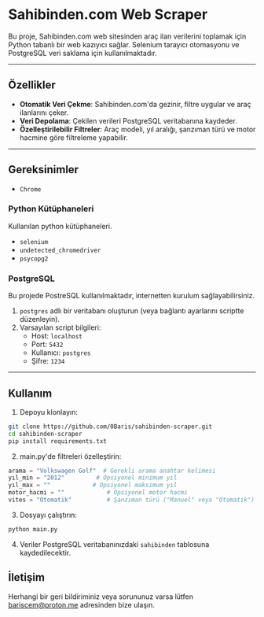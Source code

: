 # Sahibinden.com Web Scraper

Bu proje, Sahibinden.com web sitesinden araç ilan verilerini toplamak için Python tabanlı bir web kazıyıcı sağlar. Selenium tarayıcı otomasyonu ve PostgreSQL veri saklama için kullanılmaktadır.

---

## Özellikler

- **Otomatik Veri Çekme**: Sahibinden.com'da gezinir, filtre uygular ve araç ilanlarını çeker.
- **Veri Depolama**: Çekilen verileri PostgreSQL veritabanına kaydeder.
- **Özelleştirilebilir Filtreler**: Araç modeli, yıl aralığı, şanzıman türü ve motor hacmine göre filtreleme yapabilir.

---

## Gereksinimler

- `Chrome`

### Python Kütüphaneleri

Kullanılan python kütüphaneleri.

- `selenium`
- `undetected_chromedriver`
- `psycopg2`

### PostgreSQL
Bu projede PostreSQL kullanılmaktadır, internetten kurulum sağlayabilirsiniz.

1. `postgres` adlı bir veritabanı oluşturun (veya bağlantı ayarlarını scriptte düzenleyin).
2. Varsayılan script bilgileri:
    - Host: `localhost`
    - Port: `5432`
    - Kullanıcı: `postgres`
    - Şifre: `1234`

---

## Kullanım

1. Depoyu klonlayın:
```bash
git clone https://github.com/0Baris/sahibinden-scraper.git
cd sahibinden-scraper
pip install requirements.txt

```

2. main.py'de filtreleri özelleştirin:
```python
arama = "Volkswagen Golf"  # Gerekli arama anahtar kelimesi
yıl_min = "2012"         # Opsiyonel minimum yıl
yıl_max = ""            # Opsiyonel maksimum yıl
motor_hacmi = ""            # Opsiyonel motor hacmi
vites = "Otomatik"          # Şanzıman türü ("Manuel" veya "Otomatik")
```

3. Dosyayı çalıştırın:
```bash
python main.py
```

4. Veriler PostgreSQL veritabanınızdaki `sahibinden` tablosuna kaydedilecektir.


## İletişim

Herhangi bir geri bildiriminiz veya sorununuz varsa lütfen bariscem@proton.me adresinden bize ulaşın.
